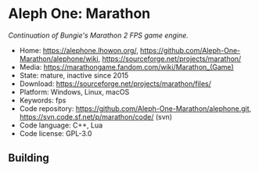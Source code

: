 # Aleph One: Marathon

_Continuation of Bungie's Marathon 2 FPS game engine._

- Home: https://alephone.lhowon.org/, https://github.com/Aleph-One-Marathon/alephone/wiki, https://sourceforge.net/projects/marathon/
- Media: https://marathongame.fandom.com/wiki/Marathon_(Game)
- State: mature, inactive since 2015
- Download: https://sourceforge.net/projects/marathon/files/
- Platform: Windows, Linux, macOS
- Keywords: fps
- Code repository: https://github.com/Aleph-One-Marathon/alephone.git, https://svn.code.sf.net/p/marathon/code/ (svn)
- Code language: C++, Lua
- Code license: GPL-3.0

## Building


